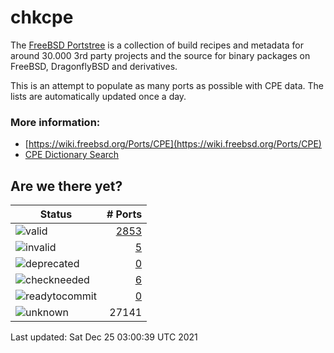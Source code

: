 # chkcpe

The [FreeBSD Portstree](https://cgit.freebsd.org/ports) is a collection of build recipes
and metadata for around 30.000 3rd party projects and the source for binary packages on
FreeBSD, DragonflyBSD and derivatives.

This is an attempt to populate as many ports as possible with CPE data. The lists are
automatically updated once a day.

### More information:
* [https://wiki.freebsd.org/Ports/CPE](https://wiki.freebsd.org/Ports/CPE)
* [CPE Dictionary Search](http://web.nvd.nist.gov/view/cpe/search)


## Are we there yet?

| Status                                                              | # Ports                                                                |
| --------------------------------------------------------------------| ---------------------------------------------------------------------: |
| ![valid](https://img.shields.io/badge/valid-brightgreen)            | [2853](https://github.com/decke/chkcpe/wiki/valid)                 |
| ![invalid](https://img.shields.io/badge/invalid-red)                | [5](https://github.com/decke/chkcpe/wiki/invalid)             |
| ![deprecated](https://img.shields.io/badge/deprecated-red)          | [0](https://github.com/decke/chkcpe/wiki/deprecated)       |
| ![checkneeded](https://img.shields.io/badge/checkneeded-orange)     | [6](https://github.com/decke/chkcpe/wiki/checkneeded)     |
| ![readytocommit](https://img.shields.io/badge/readytocommit-orange) | [0](https://github.com/decke/chkcpe/wiki/readytocommit) |
| ![unknown](https://img.shields.io/badge/unknown-grey)               | 27141 | |

Last updated: Sat Dec 25 03:00:39 UTC 2021
